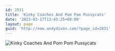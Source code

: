 ```yaml
---
id: 2031
title: 'Kinky Coaches And Pom Pom Pussycats'
date: '2023-03-17T13:45:25+00:00'
layout: page
guid: 'http://new.andydixon.com/?page_id=2031'
---
```


![Kinky Coaches And Pom Pom Pussycats](https://i0.wp.com/assets.g8x2.ldn.idrivee2-23.com/posters/Kinky%20Coaches%20And%20Pom%20Pom%20Pussycats%2001.jpg?w=1200&ssl=1 "Kinky Coaches And Pom Pom Pussycats")